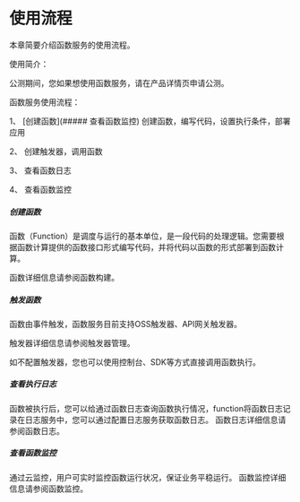 # 使用流程

本章简要介绍函数服务的使用流程。

使用简介：

公测期间，您如果想使用函数服务，请在产品详情页申请公测。

函数服务使用流程：

1、 [创建函数](##### 查看函数监控) 创建函数，编写代码，设置执行条件，部署应用

2、 创建触发器，调用函数

3、 查看函数日志

4、 查看函数监控

 

##### 创建函数

函数（Function）是调度与运行的基本单位，是一段代码的处理逻辑。您需要根据函数计算提供的函数接口形式编写代码，并将代码以函数的形式部署到函数计算。

函数详细信息请参阅函数构建。

 

##### 触发函数

函数由事件触发，函数服务目前支持OSS触发器、API网关触发器。

触发器详细信息请参阅触发器管理。

如不配置触发器，您也可以使用控制台、SDK等方式直接调用函数执行。



##### 查看执行日志

函数被执行后，您可以给通过函数日志查询函数执行情况，function将函数日志记录在日志服务中，您可以通过配置日志服务获取函数日志。
函数日志详细信息请参阅函数日志。



##### 查看函数监控
通过云监控，用户可实时监控函数运行状况，保证业务平稳运行。
函数监控详细信息请参阅函数监控。
